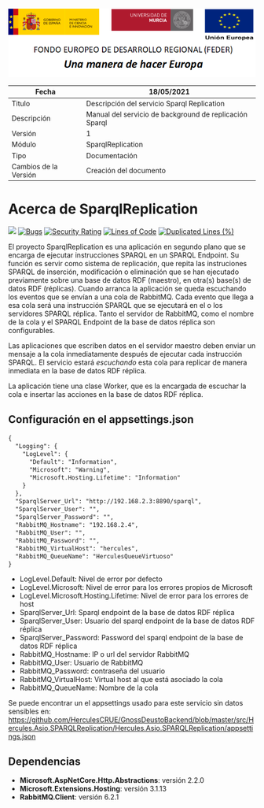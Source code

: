 ![](../../Docs/media/CabeceraDocumentosMD.png)

| Fecha         | 18/05/2021                                                   |
| ------------- | ------------------------------------------------------------ |
|Titulo|Descripción del servicio Sparql Replication| 
|Descripción|Manual del servicio de background de replicación Sparql|
|Versión|1|
|Módulo|SparqlReplication|
|Tipo|Documentación|
|Cambios de la Versión|Creación del documento|


# Acerca de SparqlReplication

![](https://github.com/HerculesCRUE/GnossDeustoBackend/workflows/Build%20Hercules.Asio.SPARQLReplication/badge.svg)
[![Bugs](https://sonarcloud.io/api/project_badges/measure?project=SPARQLReplication&metric=bugs)](https://sonarcloud.io/dashboard?id=SPARQLReplication)
[![Security Rating](https://sonarcloud.io/api/project_badges/measure?project=SPARQLReplication&metric=security_rating)](https://sonarcloud.io/dashboard?id=GestorDocumentacion)
[![Lines of Code](https://sonarcloud.io/api/project_badges/measure?project=SPARQLReplication&metric=ncloc)](https://sonarcloud.io/dashboard?id=SPARQLReplication)
[![Duplicated Lines (%)](https://sonarcloud.io/api/project_badges/measure?project=SPARQLReplication&metric=duplicated_lines_density)](https://sonarcloud.io/dashboard?id=SPARQLReplication)

El proyecto SparqlReplication es una aplicación en segundo plano que se encarga de ejecutar instrucciones SPARQL en un SPARQL Endpoint. Su función es servir como sistema de replicación, que repita las instruciones SPARQL de inserción, modificación o eliminación que se han ejecutado previamente sobre una base de datos RDF (maestro), en otra(s) base(s) de datos RDF (réplicas). 
Cuando arranca la aplicación se queda escuchando los eventos que se envían a una cola de RabbitMQ. Cada evento que llega a esa cola será una instrucción SPARQL que se ejecutará en el o los servidores SPARQL réplica. 
Tanto el servidor de RabbitMQ, como el nombre de la cola y el SPARQL Endpoint de la base de datos réplica son configurables. 

Las aplicaciones que escriben datos en el servidor maestro deben enviar un mensaje a la cola inmediatamente después de ejecutar cada instrucción SPARQL. El servicio estará _escuchando_ esta cola para replicar de manera inmediata en la base de datos RDF réplica. 

La aplicación tiene una clase Worker, que es la encargada de escuchar la cola e insertar las acciones en la base de datos RDF réplica. 

## Configuración en el appsettings.json
    {
	  "Logging": {
		"LogLevel": {
		  "Default": "Information",
		  "Microsoft": "Warning",
		  "Microsoft.Hosting.Lifetime": "Information"
		}
	  },
	  "SparqlServer_Url": "http://192.168.2.3:8890/sparql",
	  "SparqlServer_User": "",
	  "SparqlServer_Password": "",
	  "RabbitMQ_Hostname": "192.168.2.4",
	  "RabbitMQ_User": "",
	  "RabbitMQ_Password": "",
	  "RabbitMQ_VirtualHost": "hercules",
	  "RabbitMQ_QueueName": "HerculesQueueVirtuoso"
    }
 - LogLevel.Default: Nivel de error por defecto
 - LogLevel.Microsoft: Nivel de error para los errores propios de Microsoft
 - LogLevel.Microsoft.Hosting.Lifetime: Nivel de error para los errores de host
 - SparqlServer_Url: Sparql endpoint de la base de datos RDF réplica
 - SparqlServer_User: Usuario del sparql endpoint de la base de datos RDF réplica
 - SparqlServer_Password: Password del sparql endpoint de la base de datos RDF réplica
 - RabbitMQ_Hostname: IP o url del servidor RabbitMQ
 - RabbitMQ_User: Usuario de RabbitMQ
 - RabbitMQ_Password: contraseña del usuario
 - RabbitMQ_VirtualHost: Virtual host al que está asociado la cola
 - RabbitMQ_QueueName: Nombre de la cola
 
Se puede encontrar un el appsettings usado para este servicio sin datos sensibles en: https://github.com/HerculesCRUE/GnossDeustoBackend/blob/master/src/Hercules.Asio.SPARQLReplication/Hercules.Asio.SPARQLReplication/appsettings.json


## Dependencias

- **Microsoft.AspNetCore.Http.Abstractions**: versión 2.2.0
- **Microsoft.Extensions.Hosting**: versión 3.1.13
- **RabbitMQ.Client**: versión 6.2.1

